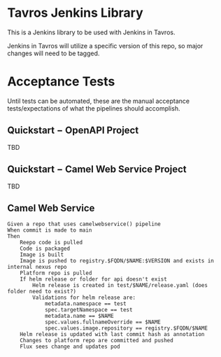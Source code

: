 # Tavros Jenkins Library

This is a Jenkins library to be used with Jenkins in Tavros.

Jenkins in Tavros will utilize a specific version of this repo, so major changes will need to be tagged.

# Acceptance Tests

Until tests can be automated, these are the manual acceptance tests/expectations of what the pipelines should accomplish.

## Quickstart − OpenAPI Project

TBD

## Quickstart − Camel Web Service Project

TBD

## Camel Web Service
```
Given a repo that uses camelwebservice() pipeline
When commit is made to main
Then
    Reepo code is pulled
    Code is packaged
    Image is built
    Image is pushed to registry.$FQDN/$NAME:$VERSION and exists in internal nexus repo
    Platform repo is pulled
    If helm release or folder for api doesn't exist
        Helm release is created in test/$NAME/release.yaml (does folder need to exist?)
        Validations for helm release are:
            metadata.namespace == test
            spec.targetNamespace == test
            metadata.name == $NAME
            spec.values.fullnameOverride == $NAME
            spec.values.image.repository == registry.$FQDN/$NAME
    Helm release is updated with last commit hash as annotation
    Changes to platform repo are committed and pushed
    Flux sees change and updates pod
```